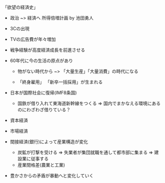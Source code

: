 #

「欲望の経済史」



- 政治 ~> 経済へ 所得倍増計画 by 池田勇人

- 3Cの出現

- TVの広告費が年々増加

- 戦争経験が高度経済成長を前進させる

- 60年代に今の生活の原点があり

  - 物がない時代から ~> 「大量生産」「大量消費」の時代になる

  - 「終身雇用」 「新卒一括採用」が生まれる

- 日本が国際社会に復帰(IMF8条国)
  - 国鉄が借り入れて東海道新幹線をつくる
    =>  国内でまかなえる環境にあるのにわざわざ借りている？

- 資本経済
- 市場経済

- 間接経済(銀行)によって産業構造が変化
  - 炭鉱が打撃を受ける => 失業者が集団就職を通して都市部に集まる => 建設業に従事する
  - 産業間格差(農業と工業)

- 豊かさからの矛盾が暴動へと変化していく
